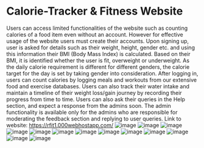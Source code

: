 # Calorie-Tracker & Fitness Website
Users can access limited functionalities of the website such as counting calories of a food item even without an account. However for effective usage of the website users must create their accounts. Upon signing up, user is asked for details such as their weight, height, gender etc. and using this information their BMI (Body Mass Index) is calculated. Based on their BMI, it is identified whether the user is fit, overweight or underweight. As the daily calorie requirement is different for different genders, the calorie target for the day is set by taking gender into consideration. After logging in, users can count calories by logging meals and workouts from our extensive food and exercise databases. Users can also track their water intake and maintain a timeline of their weight loss/gain journey by recording their progress from time to time. Users can also ask their queries in the Help section, and expect a response from the admins soon. The admin functionality is available only for the admins who are responsible for moderating the feedback section and replying to user queries.
Link to website: https://rfit1.000webhostapp.com/
![image](https://github.com/chhaviGupta986/Calorie-Tracker/assets/94625954/96313c4c-9354-4f02-a985-3dc0010ac44d)
![image](https://github.com/chhaviGupta986/Calorie-Tracker/assets/94625954/a5dbcd9b-7e7a-4cff-97b3-07ef2e6a619a)
![image](https://github.com/chhaviGupta986/Calorie-Tracker/assets/94625954/07848a68-f8c5-4087-a469-4be538d88e37)
![image](https://github.com/chhaviGupta986/Calorie-Tracker/assets/94625954/ed32d3f5-e2dc-4145-8140-6becbb27d63a)
![image](https://github.com/chhaviGupta986/Calorie-Tracker/assets/94625954/12626371-6f9e-4fc8-b30a-7b1d5a01adaf)
![image](https://github.com/chhaviGupta986/Calorie-Tracker/assets/94625954/3f89b1b5-bd24-4c28-88bd-6dd0b5efd0d4)
![image](https://github.com/chhaviGupta986/Calorie-Tracker/assets/94625954/cd2481ea-40cd-4c87-9adb-6c9018c6db14)
![image](https://github.com/chhaviGupta986/Calorie-Tracker/assets/94625954/62fbf2a1-f9bf-4347-b7b0-f80cbcc4f3cb)
![image](https://github.com/chhaviGupta986/Calorie-Tracker/assets/94625954/2cd2518f-d295-4e84-a27e-5f94f026143a)
![image](https://github.com/chhaviGupta986/Calorie-Tracker/assets/94625954/85eb7386-b9a7-442a-ae5f-4756dcd68ab0)
![image](https://github.com/chhaviGupta986/Calorie-Tracker/assets/94625954/4c2a4bc4-734b-4c7a-9e49-dfc3f0f2aed1)
![image](https://github.com/chhaviGupta986/Calorie-Tracker/assets/94625954/2d7052ea-f28d-4363-bc60-d4c2b8d6097c)
![image](https://github.com/chhaviGupta986/Calorie-Tracker/assets/94625954/bf258006-d347-4efa-bf22-87492a2c80ad)







